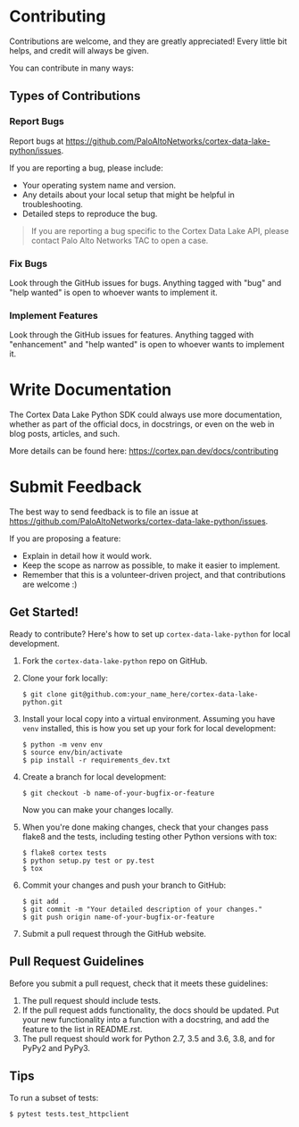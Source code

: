 # Contributing

Contributions are welcome, and they are greatly appreciated\! Every
little bit helps, and credit will always be given.

You can contribute in many ways:

## Types of Contributions

### Report Bugs

Report bugs at
<https://github.com/PaloAltoNetworks/cortex-data-lake-python/issues>.

If you are reporting a bug, please include:

-   Your operating system name and version.
-   Any details about your local setup that might be helpful in
    troubleshooting.
-   Detailed steps to reproduce the bug.

> If you are reporting a bug specific to the Cortex Data Lake API, please
> contact Palo Alto Networks TAC to open a case.

### Fix Bugs

Look through the GitHub issues for bugs. Anything tagged with "bug" and
"help wanted" is open to whoever wants to implement it.

### Implement Features

Look through the GitHub issues for features. Anything tagged with
"enhancement" and "help wanted" is open to whoever wants to implement
it.

# Write Documentation

The Cortex Data Lake Python SDK could always use more documentation,
whether as part of the official docs, in docstrings, or even on the web
in blog posts, articles, and such.

More details can be found here:
<https://cortex.pan.dev/docs/contributing>

# Submit Feedback

The best way to send feedback is to file an issue at
<https://github.com/PaloAltoNetworks/cortex-data-lake-python/issues>.

If you are proposing a feature:

-   Explain in detail how it would work.
-   Keep the scope as narrow as possible, to make it easier to
    implement.
-   Remember that this is a volunteer-driven project, and that
    contributions are welcome :)

## Get Started\!

Ready to contribute? Here's how to set up `cortex-data-lake-python` for
local development.

1.  Fork the `cortex-data-lake-python` repo on GitHub.

2.  Clone your fork locally:

        $ git clone git@github.com:your_name_here/cortex-data-lake-python.git

3.  Install your local copy into a virtual environment. Assuming you have `venv`
    installed, this is how you set up your fork for local development:

        $ python -m venv env
        $ source env/bin/activate
        $ pip install -r requirements_dev.txt

4.  Create a branch for local development:

        $ git checkout -b name-of-your-bugfix-or-feature

    Now you can make your changes locally.

5.  When you're done making changes, check that your changes pass flake8
    and the tests, including testing other Python versions with tox:

        $ flake8 cortex tests
        $ python setup.py test or py.test
        $ tox

6.  Commit your changes and push your branch to GitHub:

        $ git add .
        $ git commit -m "Your detailed description of your changes."
        $ git push origin name-of-your-bugfix-or-feature

7.  Submit a pull request through the GitHub website.

## Pull Request Guidelines

Before you submit a pull request, check that it meets these guidelines:

1.  The pull request should include tests.
2.  If the pull request adds functionality, the docs should be updated.
    Put your new functionality into a function with a docstring, and add
    the feature to the list in README.rst.
3.  The pull request should work for Python 2.7, 3.5 and 3.6, 3.8, and
    for PyPy2 and PyPy3.

## Tips

To run a subset of tests:

    $ pytest tests.test_httpclient
